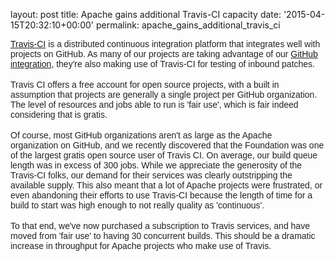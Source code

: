 
layout: post
title: Apache gains additional Travis-CI capacity
date: '2015-04-15T20:32:10+00:00'
permalink: apache_gains_additional_travis_ci

<span style="color: #222222; font-family: arial, sans-serif;"><a href="https://travis-ci.org" target="_blank">Travis-CI</a> is a distributed continuous integration platform that&nbsp;</span><span style="color: #222222; font-family: arial, sans-serif;">integrates well with projects on GitHub. As many of our projects are&nbsp;</span><span style="color: #222222; font-family: arial, sans-serif;">taking advantage of our <a href="https://blogs.apache.org/infra/entry/improved_integration_between_apache_and" target="_blank">GitHub integration</a>, they're also making use of&nbsp;</span><span style="color: #222222; font-family: arial, sans-serif;">Travis-CI for testing of inbound patches.</span><br style="color: #222222; font-family: arial, sans-serif;" /><br style="color: #222222; font-family: arial, sans-serif;" /><span style="color: #222222; font-family: arial, sans-serif;">Travis CI offers a free account for open source projects, with a built&nbsp;</span><span style="color: #222222; font-family: arial, sans-serif;">in assumption that projects are generally a single project per GitHub&nbsp;</span><span style="color: #222222; font-family: arial, sans-serif;">organization. The level of resources and jobs able to run is 'fair&nbsp;</span><span style="color: #222222; font-family: arial, sans-serif;">use', which is fair indeed considering that is gratis.</span><br style="color: #222222; font-family: arial, sans-serif;" /><br style="color: #222222; font-family: arial, sans-serif;" /><span style="color: #222222; font-family: arial, sans-serif;">Of course, most GitHub organizations aren't as large as the Apache organization&nbsp;</span><span style="color: #222222; font-family: arial, sans-serif;">on GitHub, and we recently discovered that the Foundation was one of the&nbsp;</span><span style="color: #222222; font-family: arial, sans-serif;">largest gratis open source user of Travis CI.</span><span style="color: #222222; font-family: arial, sans-serif;">&nbsp;On average, our build queue length was in excess of 300 jobs.&nbsp;</span><span style="color: #222222; font-family: arial, sans-serif;">While we appreciate the generosity of the Travis-CI folks, our demand&nbsp;</span><span style="color: #222222; font-family: arial, sans-serif;">for their services was clearly outstripping the available supply. This&nbsp;</span><span style="color: #222222; font-family: arial, sans-serif;">also meant that a lot of Apache projects were frustrated, or even&nbsp;</span><span style="color: #222222; font-family: arial, sans-serif;">abandoning their efforts to use Travis-CI because the length of time&nbsp;</span><span style="color: #222222; font-family: arial, sans-serif;">for a build to start was high enough to not really quality as&nbsp;</span><span style="color: #222222; font-family: arial, sans-serif;">'continuous'.</span><br style="color: #222222; font-family: arial, sans-serif;" /><br style="color: #222222; font-family: arial, sans-serif;" /><span style="color: #222222; font-family: arial, sans-serif;">To that end, we've now purchased a subscription to Travis services,&nbsp;</span><span style="color: #222222; font-family: arial, sans-serif;">and have moved from 'fair use' to having 30 concurrent builds. This&nbsp;</span><span style="color: #222222; font-family: arial, sans-serif;">should be a dramatic increase in throughput for Apache projects who make use of Travis.</span>
